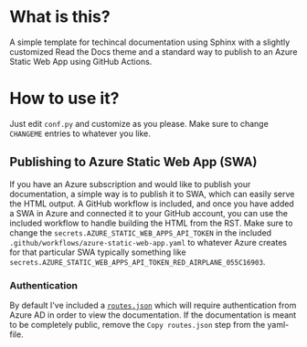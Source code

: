 # What is this?
A simple template for techincal documentation using Sphinx with a slightly customized Read the Docs theme and a standard way to publish to an Azure Static Web App using GitHub Actions.

# How to use it?
Just edit `conf.py` and customize as you please. Make sure to change `CHANGEME` entries to whatever you like.

## Publishing to Azure Static Web App (SWA)
If you have an Azure subscription and would like to publish your documentation, a simple way is to publish it to SWA, which can easily serve the HTML output.
A GitHub workflow is included, and once you have added a SWA in Azure and connected it to your GitHub account, you can use the included workflow to handle building the HTML from the RST.
Make sure to change the `secrets.AZURE_STATIC_WEB_APPS_API_TOKEN` in the included `.github/workflows/azure-static-web-app.yaml` to whatever Azure creates for that particular SWA typically something like `secrets.AZURE_STATIC_WEB_APPS_API_TOKEN_RED_AIRPLANE_055C16903`.

### Authentication
By default I've included a [`routes.json`](https://docs.microsoft.com/en-us/azure/static-web-apps/routes) which will require authentication from Azure AD in order to view the documentation. If the documentation is meant to be completely public, remove the `Copy routes.json` step from the yaml-file.
